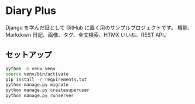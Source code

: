 # Diary Plus

Django を学んだ証として GitHub に置く用のサンプルプロジェクトです。
機能: Markdown 日記、画像、タグ、全文検索、HTMX いいね、REST API。

## セットアップ
```bash
python -m venv venv
source venv/bin/activate
pip install -r requirements.txt
python manage.py migrate
python manage.py createsuperuser
python manage.py runserver
